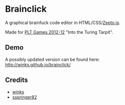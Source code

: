 Brainclick
==========

A graphical brainfuck code editor in HTML/CSS/[Zepto.js](http://zeptojs.com).

Made for [PLT Games 2012-12](http://www.pltgames.com/competition/2012/12) "Into the Turing Tarpit".

Demo
----
A possibly updated version can be found here: http://winks.github.io/brainclick/

Credits
-------
 * [winks](http://github.com/winks)
 * [sspringer82](http://github.com/sspringer82)
